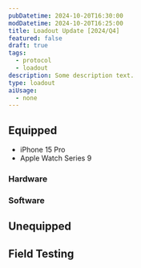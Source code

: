 ```yaml
---
pubDatetime: 2024-10-20T16:30:00
modDatetime: 2024-10-20T16:25:00
title: Loadout Update [2024/Q4]
featured: false
draft: true
tags:
  - protocol
  - loadout
description: Some description text.
type: loadout
aiUsage:
  - none
---
```


## Equipped

- iPhone 15 Pro
- Apple Watch Series 9

### Hardware

### Software

## Unequipped

## Field Testing
